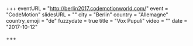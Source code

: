 +++
eventURL = "http://berlin2017.codemotionworld.com/"
event = "CodeMotion"
slidesURL = ""
city = "Berlin"
country = "Allemagne"
country_emoji = "de"
fuzzydate = true
title = "Vox Pupuli"
video = ""
date = "2017-10-12"

+++

